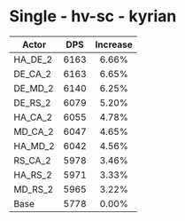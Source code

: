 # Single - hv-sc - kyrian
| Actor | DPS | Increase |
|---|:---:|:---:|
|HA_DE_2|6163|6.66%|
|DE_CA_2|6163|6.65%|
|DE_MD_2|6140|6.25%|
|DE_RS_2|6079|5.20%|
|HA_CA_2|6055|4.78%|
|MD_CA_2|6047|4.65%|
|HA_MD_2|6042|4.56%|
|RS_CA_2|5978|3.46%|
|HA_RS_2|5971|3.33%|
|MD_RS_2|5965|3.22%|
|Base|5778|0.00%|
